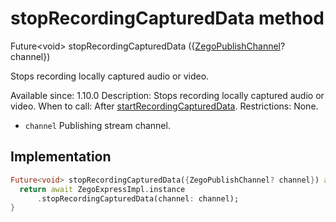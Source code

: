 


# stopRecordingCapturedData method








Future&lt;void> stopRecordingCapturedData
({[ZegoPublishChannel](../../zego_uikit_prebuilt_live_audio_room/ZegoPublishChannel.md)? channel})





<p>Stops recording locally captured audio or video.</p>
<p>Available since: 1.10.0
Description: Stops recording locally captured audio or video.
When to call: After <a href="../../zego_uikit_prebuilt_live_audio_room/ZegoExpressEngineRecord/startRecordingCapturedData.md">startRecordingCapturedData</a>.
Restrictions: None.</p>
<ul>
<li><code>channel</code> Publishing stream channel.</li>
</ul>



## Implementation

```dart
Future<void> stopRecordingCapturedData({ZegoPublishChannel? channel}) async {
  return await ZegoExpressImpl.instance
      .stopRecordingCapturedData(channel: channel);
}
```







